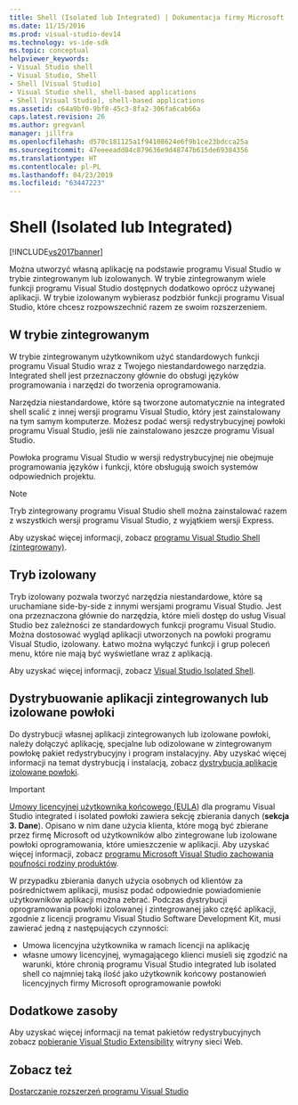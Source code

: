 ```yaml
---
title: Shell (Isolated lub Integrated) | Dokumentacja firmy Microsoft
ms.date: 11/15/2016
ms.prod: visual-studio-dev14
ms.technology: vs-ide-sdk
ms.topic: conceptual
helpviewer_keywords:
- Visual Studio shell
- Visual Studio, Shell
- Shell [Visual Studio]
- Visual Studio shell, shell-based applications
- Shell [Visual Studio], shell-based applications
ms.assetid: c64a9bf0-9bf8-45c3-8fa2-306fa6cab66a
caps.latest.revision: 26
ms.author: gregvanl
manager: jillfra
ms.openlocfilehash: d570c181125a1f94108624e6f9b1ce23bdcca25a
ms.sourcegitcommit: 47eeeeadd84c879636e9d48747b615de69384356
ms.translationtype: HT
ms.contentlocale: pl-PL
ms.lasthandoff: 04/23/2019
ms.locfileid: "63447223"
---
```

# <a name="shell-isolated-or-integrated"></a>Shell (Isolated lub Integrated)
[!INCLUDE[vs2017banner](../includes/vs2017banner.md)]

Można utworzyć własną aplikację na podstawie programu Visual Studio w trybie zintegrowanym lub izolowanych. W trybie zintegrowanym wiele funkcji programu Visual Studio dostępnych dodatkowo oprócz używanej aplikacji. W trybie izolowanym wybierasz podzbiór funkcji programu Visual Studio, które chcesz rozpowszechnić razem ze swoim rozszerzeniem.  
  
## <a name="integrated-mode"></a>W trybie zintegrowanym  
 W trybie zintegrowanym użytkownikom użyć standardowych funkcji programu Visual Studio wraz z Twojego niestandardowego narzędzia. Integrated shell jest przeznaczony głównie do obsługi języków programowania i narzędzi do tworzenia oprogramowania.  
  
 Narzędzia niestandardowe, które są tworzone automatycznie na integrated shell scalić z innej wersji programu Visual Studio, który jest zainstalowany na tym samym komputerze. Możesz podać wersji redystrybucyjnej powłoki programu Visual Studio, jeśli nie zainstalowano jeszcze programu Visual Studio.  
  
 Powłoka programu Visual Studio w wersji redystrybucyjnej nie obejmuje programowania języków i funkcji, które obsługują swoich systemów odpowiednich projektu.  
  
> [!NOTE]
> Tryb zintegrowany programu Visual Studio shell można zainstalować razem z wszystkich wersji programu Visual Studio, z wyjątkiem wersji Express.  
  
 Aby uzyskać więcej informacji, zobacz [programu Visual Studio Shell (zintegrowany)](../extensibility/visual-studio-shell-integrated.md).  
  
## <a name="isolated-mode"></a>Tryb izolowany  
 Tryb izolowany pozwala tworzyć narzędzia niestandardowe, które są uruchamiane side-by-side z innymi wersjami programu Visual Studio. Jest ona przeznaczona głównie do narzędzia, które mieli dostęp do usług Visual Studio bez zależności ze standardowych funkcji programu Visual Studio. Można dostosować wygląd aplikacji utworzonych na powłoki programu Visual Studio, izolowany. Łatwo można wyłączyć funkcji i grup poleceń menu, które nie mają być wyświetlane wraz z aplikacją.  
  
 Aby uzyskać więcej informacji, zobacz [Visual Studio Isolated Shell](../extensibility/visual-studio-isolated-shell.md).  
  
## <a name="distributing-your-integrated-or-isolated-shell-application"></a>Dystrybuowanie aplikacji zintegrowanych lub izolowane powłoki  
 Do dystrybucji własnej aplikacji zintegrowanych lub izolowane powłoki, należy dołączyć aplikację, specjalne lub odizolowane w zintegrowanym powłokę pakiet redystrybucyjny i program instalacyjny. Aby uzyskać więcej informacji na temat dystrybucją i instalacją, zobacz [dystrybucja aplikacje izolowane powłoki](../extensibility/distributing-isolated-shell-applications.md).  
  
> [!IMPORTANT]
> [Umowy licencyjnej użytkownika końcowego (EULA)](https://www.visualstudio.com/support/legal/mt171552) dla programu Visual Studio integrated i isolated powłoki zawiera sekcję zbierania danych (**sekcja 3. Dane**).  Opisano w nim dane użycia klienta, które mogą być zbierane przez firmę Microsoft od użytkowników albo zintegrowane lub izolowane powłoki oprogramowania, które umieszczenie w aplikacji. Aby uzyskać więcej informacji, zobacz [programu Microsoft Visual Studio zachowania poufności rodziny produktów](https://www.visualstudio.com/dn948229).  
> 
> W przypadku zbierania danych użycia osobnych od klientów za pośrednictwem aplikacji, musisz podać odpowiednie powiadomienie użytkowników aplikacji można zebrać.  Podczas dystrybucji oprogramowania powłoki izolowanej i zintegrowanej jako część aplikacji, zgodnie z licencji programu Visual Studio Software Development Kit, musi zawierać jedną z następujących czynności:  
> 
> - Umowa licencyjna użytkownika w ramach licencji na aplikację  
> - własne umowy licencyjnej, wymagającego klienci musieli się zgodzić na warunki, które chronią programu Visual Studio integrated lub isolated shell co najmniej taką ilość jako użytkownik końcowy postanowień licencyjnych firmy Microsoft oprogramowanie powłoki  
  
## <a name="additional-resources"></a>Dodatkowe zasoby  
 Aby uzyskać więcej informacji na temat pakietów redystrybucyjnych zobacz [pobieranie Visual Studio Extensibility](http://go.microsoft.com/fwlink/?LinkID=119298) witryny sieci Web.  
  
## <a name="see-also"></a>Zobacz też  
 [Dostarczanie rozszerzeń programu Visual Studio](../extensibility/shipping-visual-studio-extensions.md)
